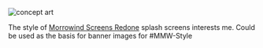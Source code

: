 ![concept art](https://staticdelivery.nexusmods.com/mods/100/images/46259/46259-1546091290-775153688.jpeg)

The style of [Morrowind Screens Redone](https://www.nexusmods.com/morrowind/mods/46259?tab=images) splash screens interests me. Could be used as the basis for banner images for #MMW-Style 